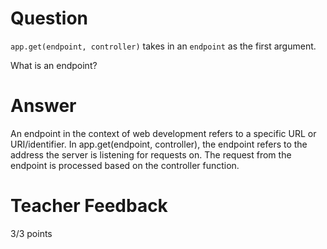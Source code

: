 # Question

`app.get(endpoint, controller)` takes in an `endpoint` as the first argument.

What is an endpoint?

# Answer
An endpoint in the context of web development refers to a specific URL or URI/identifier. In app.get(endpoint, controller), the endpoint refers to the address the server is listening for requests on. The request from the endpoint is processed based on the controller function.
# Teacher Feedback

3/3 points